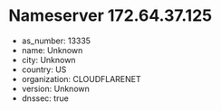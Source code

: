 # Nameserver 172.64.37.125

* as_number: 13335
* name: Unknown
* city: Unknown
* country: US
* organization: CLOUDFLARENET
* version: Unknown
* dnssec: true
